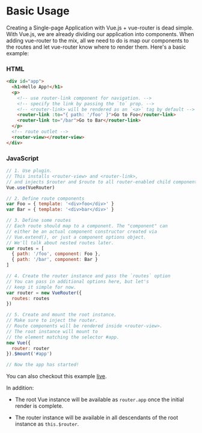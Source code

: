 # Basic Usage

Creating a Single-page Application with Vue.js + vue-router is dead simple. With Vue.js, we are already dividing our application into components. When adding vue-router to the mix, all we need to do is map our components to the routes and let vue-router know where to render them. Here's a basic example:

### HTML

``` html
<div id="app">
  <h1>Hello App!</h1>
  <p>
    <!-- use router-link component for navigation. -->
    <!-- specify the link by passing the `to` prop. -->
    <!-- <router-link> will be rendered as an `<a>` tag by default -->
    <router-link :to="{ path: '/foo' }">Go to Foo</router-link>
    <router-link to="/bar">Go to Bar</router-link>
  </p>
  <!-- route outlet -->
  <router-view></router-view>
</div>
```

### JavaScript

``` js
// 1. Use plugin.
// This installs <router-view> and <router-link>,
// and injects $router and $route to all router-enabled child components
Vue.use(VueRouter)

// 2. Define route components
var Foo = { template: '<div>foo</div>' }
var Bar = { template: '<div>bar</div>' }

// 3. Define some routes
// Each route should map to a component. The "component" can
// either be an actual component constructor created via
// Vue.extend(), or just a component options object.
// We'll talk about nested routes later.
var routes = [
  { path: '/foo', component: Foo },
  { path: '/bar', component: Bar }
]

// 4. Create the router instance and pass the `routes` option
// You can pass in additional options here, but let's
// keep it simple for now.
var router = new VueRouter({
  routes: routes
})

// 5. Create and mount the root instance.
// Make sure to inject the router.
// Route components will be rendered inside <router-view>.
// The root instance will mount to
// the element matching the selector #app.
new Vue({
  router: router
}).$mount('#app')

// Now the app has started!
```

You can also checkout this example [live](http://jsfiddle.net/fnlCtrl/t49c0mqz/).

In addition:

- The root Vue instance will be available as `router.app` once the initial render is complete.

- The router instance will be available in all descendants of the root instance as `this.$router`.
